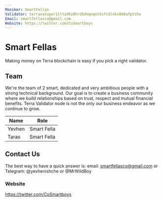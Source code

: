 ```yaml
---
Moniker: SmartFellas
Validator: terravaloper1ltta9hz8hrd5dnqnqnt5sfcdl4kx8m0afptshu
Email: smartfellasco@gmail.com
Website: https://twitter.com/CoSmartboys
---
```


# Smart Fellas

Making money on Terra blockchain is easy if you pick a right validator.

## Team

We're the team of 2 smart, dedicated and very ambitious people with a strong technical background. Our goal is to create a business community where we build relationships based on trust, respect and mutual financial benefits. Terra Validator node is not the only our business endeavor as we continue to grow.


| Name            | Role    | 
| ----------------| --------------| 
| Yevhen          | Smart Fella  | 
| Taras             | Smart Fella  | 

## Contact Us

The best way to have a quick answer is: email: smartfellasco@gmail.com or Telegram: @yevhenishche or @MrWildBoy

### Website

https://twitter.com/CoSmartboys
